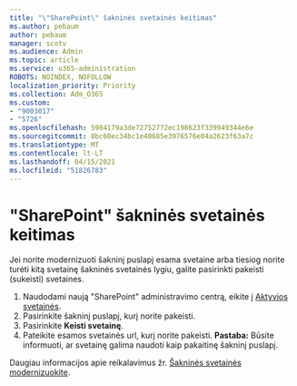 ```yaml
---
title: "\"SharePoint\" šakninės svetainės keitimas"
ms.author: pebaum
author: pebaum
manager: scotv
ms.audience: Admin
ms.topic: article
ms.service: o365-administration
ROBOTS: NOINDEX, NOFOLLOW
localization_priority: Priority
ms.collection: Adm_O365
ms.custom:
- "9003017"
- "5726"
ms.openlocfilehash: 5984179a3de72752772ec198623f339949344e6e
ms.sourcegitcommit: 8bc60ec34bc1e40685e3976576e04a2623f63a7c
ms.translationtype: MT
ms.contentlocale: lt-LT
ms.lasthandoff: 04/15/2021
ms.locfileid: "51826783"
---
```

# <a name="replace-the-sharepoint-root-site"></a>"SharePoint" šakninės svetainės keitimas
Jei norite modernizuoti šakninį puslapį esama svetaine arba tiesiog norite turėti kitą svetainę šakninės svetainės lygiu, galite pasirinkti pakeisti (sukeisti) svetaines.

1. Naudodami naują "SharePoint" administravimo centrą, eikite į [Aktyvios svetainės](https://admin.microsoft.com/sharepoint?page=siteManagement&modern=true).
2. Pasirinkite šakninį puslapį, kurį norite pakeisti.
3. Pasirinkite **Keisti svetainę**.
4. Pateikite esamos svetainės url, kurį norite pakeisti. **Pastaba:** Būsite informuoti, ar svetainę galima naudoti kaip pakaitinę šakninį puslapį.

Daugiau informacijos apie reikalavimus žr. [Šakninės svetainės modernizuokite](https://docs.microsoft.com/sharepoint/modern-root-site).

